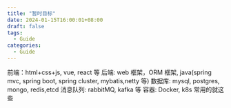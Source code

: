```yaml
---
title: "暂时目标"
date: 2024-01-15T16:00:01+08:00
draft: false
tags:
  - Guide
categories:
  - Guide
---
```


前端：html+css+js, vue, react 等
后端: web 框架，ORM 框架,
java(spring mvc, spring boot, spring cluster, mybatis,netty 等)
数据库: mysql, postgres, mongo, redis,etcd
消息队列: rabbitMQ, kafka 等
容器: Docker, k8s
常用的就这些
